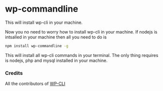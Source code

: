 # wp-commandline

This will install wp-cli in your machine.

Now you no need to worry how to install wp-cli in your machine. If nodejs is intsalled in your machine then all you need to do is 

```bash
npm install wp-commandline -g
```

This will install all wp-cli commands in your terminal. The only thing requires is nodejs, php and mysql installed in your machine.

### Credits
All the contributors of [WP-CLI](https://github.com/wp-cli/wp-cli) 